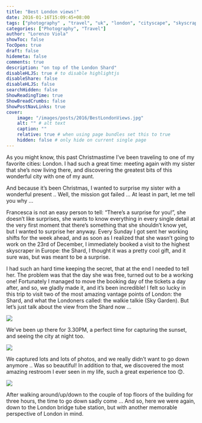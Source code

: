 ```yaml
---
title: "Best London views!"
date: 2016-01-16T15:09:45+08:00
tags: ["photography" , "travel", "uk", "london", "cityscape", "skyscraper", "gift", "christmas"]
categories: ["Photography", "Travel"]
author: "Lorenzo Viola"
showToc: false
TocOpen: true
draft: false
hidemeta: false
comments: true
description: "on top of the London Shard"
disableHLJS: true # to disable highlightjs
disableShare: false
disableHLJS: false
searchHidden: false
ShowReadingTime: true
ShowBreadCrumbs: false
ShowPostNavLinks: true
cover:
    image: "/images/posts/2016/BestLondonViews.jpg"
    alt: "" # alt text
    caption: ""
    relative: true # when using page bundles set this to true
    hidden: false # only hide on current single page
---
```

As you might know, this past Christmastime I’ve been traveling to one of my favorite cities: London.
I had such a great time: meeting again with my sister that she’s now living there, and discovering the greatest bits of this wonderful city with one of my aunt.

And because it’s been Christmas, I wanted to surprise my sister with a wonderful present .. Well, the mission got failed … At least in part, let me tell you why …

Francesca is not an easy person to tell: “There’s a surprise for you!”, she doesn’t like surprises, she wants to know everything in every single detail at the very first moment that there’s something that she shouldn’t know yet, but I wanted to surprise her anyway.
Every Sunday I got sent her working shifts for the week ahead, and as soon as I realized that she wasn’t going to work on the 23rd of December, I immediately booked a visit to the highest skyscraper in Europe: the Shard, I thought it was a pretty cool gift, and it sure was, but was meant to be a surprise.

I had such an hard time keeping the secret, that at the end I needed to tell her.
The problem was that the day she was free, turned out to be a working one!
Fortunately I managed to move the booking day of the tickets a day after, and so, we gladly made it, and it’s been incredible!
I felt so lucky in this trip to visit two of the most amazing vantage points of London: the Shard, and what the Londoners called: the walkie talkie (Sky Garden).
But let’s just talk about the view from the Shard now …

![](/images/posts/2016/BestLondonViews2.jpg#center)

We’ve been up there for 3.30PM, a perfect time for capturing the sunset, and seeing the city at night too.

![](/images/posts/2016/BestLondonViews3.jpg#center)

We captured lots and lots of photos, and we really didn’t want to go down anymore .. Was so beautiful!
In addition to that, we discovered the most amazing restroom I ever seen in my life, such a great experience too 😊.

![](/images/posts/2016/BestLondonViews4.jpg#center)

After walking around/up/down to the couple of top floors of the building for three hours, the time to go down sadly come … 
And so, here we were again, down to the London bridge tube station, but with another memorable perspective of London in mind.